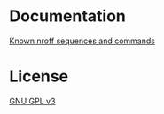 

# Documentation

[Known nroff sequences and commands](doc/Commands.md)


# License

[GNU GPL v3](http://gnu.org/licenses/gpl.html)


